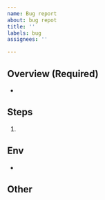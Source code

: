 ```yaml
---
name: Bug report
about: bug repot
title: ''
labels: bug
assignees: ''

---
```


## Overview (Required)

-

## Steps

1.

## Env

-

## Other

